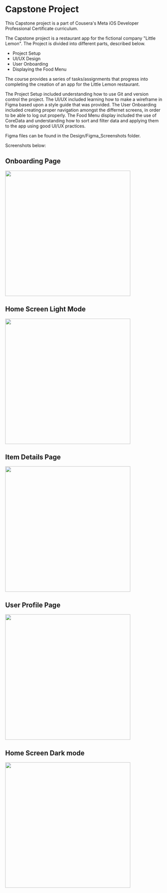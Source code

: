 # Capstone Project
This Capstone project is a part of Cousera's Meta iOS Developer Professional Certificate curriculum.

The Capstone project is a restaurant app for the fictional company "Little Lemon". The Project is divided into different parts, described below. 

- Project Setup
- UI/UX Design
- User Onboarding
- Displaying the Food Menu

The course provides a series of tasks/assignments that progress into completing the creation of an app for the Little Lemon restaurant.

The Project Setup included understanding how to use Git and version control the project. 
The UI/UX included learning how to make a wireframe in Figma based upon a style guide that was provided.
The User Onboarding included creating proper navigation amongst the differnet screens, in order to be able to log out properly.
The Food Menu display included the use of CoreData and understanding how to sort and filter data and applying them to the app using good UI/UX practices.

Figma files can be found in the Design/Figma_Screenshots folder.

Screenshots below:

## Onboarding Page
<img src="https://github.com/Jakayus/Capstone-project/blob/main/Design/GitHub_Screenshots/Onboarding_Screen.png" width="400">

## Home Screen Light Mode
<img src="https://github.com/Jakayus/Capstone-project/blob/main/Design/GitHub_Screenshots/Home_Screen_Light_Mode.png" width="400">

## Item Details Page
<img src="https://github.com/Jakayus/Capstone-project/blob/main/Design/GitHub_Screenshots/Item_Details_Screen.png" width="400">

## User Profile Page
<img src="https://github.com/Jakayus/Capstone-project/blob/main/Design/GitHub_Screenshots/User_Profile_Screen.png" width="400">

## Home Screen Dark mode
<img src="https://github.com/Jakayus/Capstone-project/blob/main/Design/GitHub_Screenshots/Home_Screen_Dark_Mode.png" width="400">
